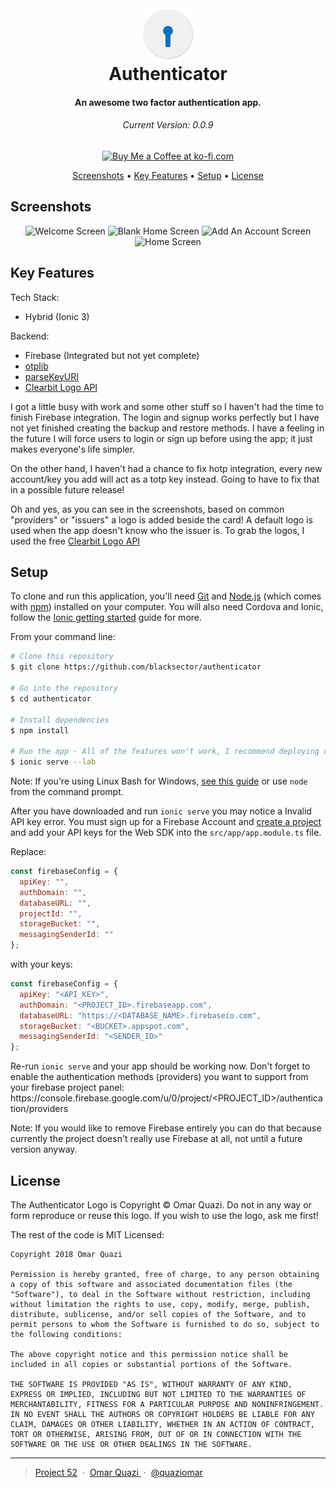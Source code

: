 <h1 align="center">
  <br>
  <a href="https://project52.tech/" target="blank"><img src="https://raw.githubusercontent.com/blacksector/authenticator/master/src/assets/imgs/logo.png" alt="Authenticator Logo" width="80"></a>

  <br>
  Authenticator
  <br>
</h1>

<h4 align="center">An awesome two factor authentication app.</h4>

<h6 align="center">Current Version: 0.0.9</h6>

<p align="center">
  <a href='https://ko-fi.com/V7V65XWA' target='_blank'><img height='36' style='border:0px;height:36px;' src='https://az743702.vo.msecnd.net/cdn/kofi5.png?v=0' border='0' alt='Buy Me a Coffee at ko-fi.com' /></a>
</p>

<p align="center">
  <a href="#screenshots">Screenshots</a> •
  <a href="#key-features">Key Features</a> •
  <a href="#setup">Setup</a> •
  <a href="#license">License</a>
</p>

## Screenshots
<p align="center">
<img src="https://project52.tech/wp-content/uploads/2018/05/1-1.png" alt="Welcome Screen" width="200">
<img src="https://project52.tech/wp-content/uploads/2018/05/2-1.png" alt="Blank Home Screen" width="200">
<img src="https://project52.tech/wp-content/uploads/2018/05/3-1.png" alt="Add An Account Screen" width="200">
<img src="https://project52.tech/wp-content/uploads/2018/05/4-1.png" alt="Home Screen" width="200">
</p>

## Key Features

Tech Stack:
* Hybrid (Ionic 3)

Backend:
* Firebase (Integrated but not yet complete)
* [otplib](https://www.npmjs.com/package/otplib)
* [parseKeyURI](https://github.com/blacksector/parseKeyURI)
* [Clearbit Logo API](https://clearbit.com/logo)

I got a little busy with work and some other stuff so I haven't had the time to finish Firebase integration. The login and signup works perfectly but I have not yet finished creating the backup and restore methods. I have a feeling in the future I will force users to login or sign up before using the app; it just makes everyone's life simpler.

On the other hand, I haven't had a chance to fix hotp integration, every new account/key you add will act as a totp key instead. Going to have to fix that in a possible future release!

Oh and yes, as you can see in the screenshots, based on common "providers" or "issuers" a logo is added beside the card! A default logo is used when the app doesn't know who the issuer is. To grab the logos, I used the free [Clearbit Logo API](https://clearbit.com/logo)

## Setup

To clone and run this application, you'll need [Git](https://git-scm.com) and [Node.js](https://nodejs.org/en/download/) (which comes with [npm](http://npmjs.com)) installed on your computer. You will also need Cordova and Ionic, follow the <a href="https://ionicframework.com/getting-started">Ionic getting started</a> guide for more.

From your command line:

```bash
# Clone this repository
$ git clone https://github.com/blacksector/authenticator

# Go into the repository
$ cd authenticator

# Install dependencies
$ npm install

# Run the app - All of the features won't work, I recommend deploying on an emulator
$ ionic serve --lab

```

Note: If you're using Linux Bash for Windows, [see this guide](https://www.howtogeek.com/261575/how-to-run-graphical-linux-desktop-applications-from-windows-10s-bash-shell/) or use `node` from the command prompt.

After you have downloaded and run `ionic serve` you may notice a Invalid API key error. You must sign up for a Firebase Account and <a href="https://console.firebase.google.com/u/0/">create a project</a> and add your API keys for the Web SDK into the `src/app/app.module.ts` file.

Replace:
```javascript
const firebaseConfig = {
  apiKey: "",
  authDomain: "",
  databaseURL: "",
  projectId: "",
  storageBucket: "",
  messagingSenderId: ""
};
```
with your keys:
```javascript
const firebaseConfig = {
  apiKey: "<API_KEY>",
  authDomain: "<PROJECT_ID>.firebaseapp.com",
  databaseURL: "https://<DATABASE_NAME>.firebaseio.com",
  storageBucket: "<BUCKET>.appspot.com",
  messagingSenderId: "<SENDER_ID>"
};
```

Re-run `ionic serve` and your app should be working now. Don't forget to enable the authentication methods (providers) you want to support from your firebase project panel: https\://console.firebase.google.com/u/0/project/<PROJECT_ID>/authentication/providers

Note: If you would like to remove Firebase entirely you can do that because currently the project doesn't really use Firebase at all, not until a future version anyway.

## License
The Authenticator Logo is Copyright &copy; Omar Quazi. Do not in any way or form reproduce or reuse this logo. If you wish to use the logo, ask me first!

The rest of the code is MIT Licensed:

```
Copyright 2018 Omar Quazi

Permission is hereby granted, free of charge, to any person obtaining a copy of this software and associated documentation files (the "Software"), to deal in the Software without restriction, including without limitation the rights to use, copy, modify, merge, publish, distribute, sublicense, and/or sell copies of the Software, and to permit persons to whom the Software is furnished to do so, subject to the following conditions:

The above copyright notice and this permission notice shall be included in all copies or substantial portions of the Software.

THE SOFTWARE IS PROVIDED "AS IS", WITHOUT WARRANTY OF ANY KIND, EXPRESS OR IMPLIED, INCLUDING BUT NOT LIMITED TO THE WARRANTIES OF MERCHANTABILITY, FITNESS FOR A PARTICULAR PURPOSE AND NONINFRINGEMENT. IN NO EVENT SHALL THE AUTHORS OR COPYRIGHT HOLDERS BE LIABLE FOR ANY CLAIM, DAMAGES OR OTHER LIABILITY, WHETHER IN AN ACTION OF CONTRACT, TORT OR OTHERWISE, ARISING FROM, OUT OF OR IN CONNECTION WITH THE SOFTWARE OR THE USE OR OTHER DEALINGS IN THE SOFTWARE.
```

---

> [Project 52](https://project52.tech) &nbsp;&middot;&nbsp;
> [Omar Quazi ](https://quazi.co) &nbsp;&middot;&nbsp;
> [@quaziomar ](https://instagram.com/quaziomar)